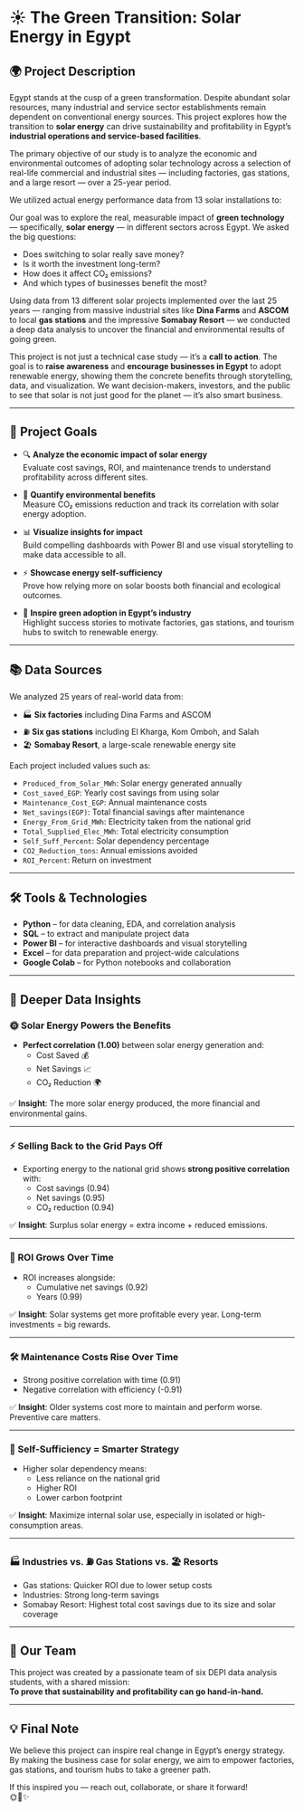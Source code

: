 # ☀️ The Green Transition: Solar Energy in Egypt

## 🌍 Project Description

Egypt stands at the cusp of a green transformation. Despite abundant solar resources, many industrial and service sector establishments remain dependent on conventional energy sources. This project explores how the transition to **solar energy** can drive sustainability and profitability in Egypt’s **industrial operations and service-based facilities**.

The primary objective of our study is to analyze the economic and environmental outcomes of adopting solar technology across a selection of real-life commercial and industrial sites — including factories, gas stations, and a large resort — over a 25-year period.

We utilized actual energy performance data from 13 solar installations to:

Our goal was to explore the real, measurable impact of **green technology** — specifically, **solar energy** — in different sectors across Egypt. We asked the big questions:  
- Does switching to solar really save money?  
- Is it worth the investment long-term?  
- How does it affect CO₂ emissions?  
- And which types of businesses benefit the most?

Using data from 13 different solar projects implemented over the last 25 years — ranging from massive industrial sites like **Dina Farms** and **ASCOM** to local **gas stations** and the impressive **Somabay Resort** — we conducted a deep data analysis to uncover the financial and environmental results of going green.

This project is not just a technical case study — it’s a **call to action**. The goal is to **raise awareness** and **encourage businesses in Egypt** to adopt renewable energy, showing them the concrete benefits through storytelling, data, and visualization. We want decision-makers, investors, and the public to see that solar is not just good for the planet — it’s also smart business.

---

## 🎯 Project Goals

- 🔍 **Analyze the economic impact of solar energy**  
  Evaluate cost savings, ROI, and maintenance trends to understand profitability across different sites.

- 🌱 **Quantify environmental benefits**  
  Measure CO₂ emissions reduction and track its correlation with solar energy adoption.

- 📊 **Visualize insights for impact**  
  Build compelling dashboards with Power BI and use visual storytelling to make data accessible to all.

- ⚡ **Showcase energy self-sufficiency**  
  Prove how relying more on solar boosts both financial and ecological outcomes.

- 📣 **Inspire green adoption in Egypt’s industry**  
  Highlight success stories to motivate factories, gas stations, and tourism hubs to switch to renewable energy.

---

## 📚 Data Sources

We analyzed 25 years of real-world data from:
- 🏭 **Six factories** including Dina Farms and ASCOM  
- ⛽ **Six gas stations** including El Kharga, Kom Omboh, and Salah  
- 🏖️ **Somabay Resort**, a large-scale renewable energy site

Each project included values such as:
- `Produced_from_Solar_MWh`: Solar energy generated annually
- `Cost_saved_EGP`: Yearly cost savings from using solar
- `Maintenance_Cost_EGP`: Annual maintenance costs
- `Net_savings(EGP)`: Total financial savings after maintenance
- `Energy_From_Grid_MWh`: Electricity taken from the national grid
- `Total_Supplied_Elec_MWh`: Total electricity consumption
- `Self_Suff_Percent`: Solar dependency percentage
- `CO2_Reduction_tons`: Annual emissions avoided
- `ROI_Percent`: Return on investment

---

## 🛠️ Tools & Technologies

- **Python** – for data cleaning, EDA, and correlation analysis  
- **SQL** – to extract and manipulate project data  
- **Power BI** – for interactive dashboards and visual storytelling  
- **Excel** – for data preparation and project-wide calculations  
- **Google Colab** – for Python notebooks and collaboration

---

## 🔎 Deeper Data Insights

### 🌞 Solar Energy Powers the Benefits
- **Perfect correlation (1.00)** between solar energy generation and:
  - Cost Saved 💰
  - Net Savings 📈
  - CO₂ Reduction 🌍
  
✅ **Insight**: The more solar energy produced, the more financial and environmental gains.

---

### ⚡ Selling Back to the Grid Pays Off
- Exporting energy to the national grid shows **strong positive correlation** with:
  - Cost savings (0.94)
  - Net savings (0.95)
  - CO₂ reduction (0.94)
  
✅ **Insight**: Surplus solar energy = extra income + reduced emissions.

---

### 💸 ROI Grows Over Time
- ROI increases alongside:
  - Cumulative net savings (0.92)
  - Years (0.99)
  
✅ **Insight**: Solar systems get more profitable every year. Long-term investments = big rewards.

---

### 🛠️ Maintenance Costs Rise Over Time
- Strong positive correlation with time (0.91)
- Negative correlation with efficiency (-0.91)

✅ **Insight**: Older systems cost more to maintain and perform worse. Preventive care matters.

---

### 🔋 Self-Sufficiency = Smarter Strategy
- Higher solar dependency means:
  - Less reliance on the national grid
  - Higher ROI
  - Lower carbon footprint

✅ **Insight**: Maximize internal solar use, especially in isolated or high-consumption areas.

---

### 🏭 Industries vs. ⛽ Gas Stations vs. 🏖️ Resorts
- Gas stations: Quicker ROI due to lower setup costs
- Industries: Strong long-term savings
- Somabay Resort: Highest total cost savings due to its size and solar coverage

---

## 👥 Our Team

This project was created by a passionate team of six DEPI data analysis students, with a shared mission:  
**To prove that sustainability and profitability can go hand-in-hand.**

---

## 💡 Final Note

We believe this project can inspire real change in Egypt’s energy strategy. By making the business case for solar energy, we aim to empower factories, gas stations, and tourism hubs to take a greener path.

If this inspired you — reach out, collaborate, or share it forward!  
🌞💚✨
